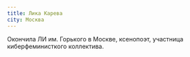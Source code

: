```yaml
---
title: Лика Карева
city: Москва
---
```


Окончила ЛИ им. Горького в Москве, ксенопоэт, участница киберфеминисткого коллектива.
